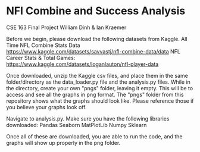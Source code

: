 # NFl Combine and Success Analysis
CSE 163 Final Project
William Dinh & Ian Kraemer

Before we begin, please download the following datasets from Kaggle.
All Time NFL Combine Stats Data
https://www.kaggle.com/datasets/savvastj/nfl-combine-data/data 
NFL Career Stats & Total Games:
https://www.kaggle.com/datasets/loganlauton/nfl-player-data

Once downloaded, unzip the Kaggle csv files, and place them in the same folder/directory as the data_loader.py file and the analysis.py files. 
While in the directory, create your own "pngs" folder, leaving it empty. This will be to access and see all the graphs in png format. 
The "pngs" folder from this repository shows what the graphs should look like. Please reference those if you believe your graphs look off.

Navigate to analysis.py. Make sure you have the following libraries downloaded:
Pandas
Seaborn
MatPlotLib
Numpy
Sklearn

Once all of these are downloaded, you are able to run the code, and the graphs will show up properly in the png folder.
